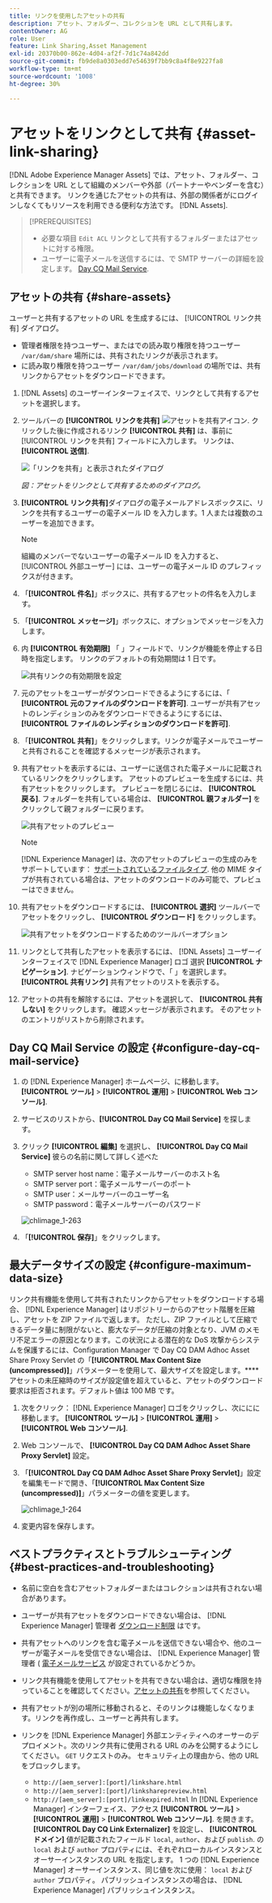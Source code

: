 ```yaml
---
title: リンクを使用したアセットの共有
description: アセット、フォルダー、コレクションを URL として共有します。
contentOwner: AG
role: User
feature: Link Sharing,Asset Management
exl-id: 20370b00-862e-4d04-af2f-7d1c74a842dd
source-git-commit: fb9de8a0303edd7e54639f7bb9c8a4f8e9227fa8
workflow-type: tm+mt
source-wordcount: '1008'
ht-degree: 30%

---
```


# アセットをリンクとして共有 {#asset-link-sharing}

[!DNL Adobe Experience Manager Assets] では、アセット、フォルダー、コレクションを URL として組織のメンバーや外部（パートナーやベンダーを含む）と共有できます。 リンクを通じたアセットの共有は、外部の関係者がにログインしなくてもリソースを利用できる便利な方法です。 [!DNL Assets].

>[!PREREQUISITES]
>
>* 必要な項目 `Edit ACL` リンクとして共有するフォルダーまたはアセットに対する権限。
>* ユーザーに電子メールを送信するには、で SMTP サーバーの詳細を設定します。 [Day CQ Mail Service](#configmailservice).


## アセットの共有 {#share-assets}

ユーザーと共有するアセットの URL を生成するには、 [!UICONTROL リンク共有] ダイアログ。

* 管理者権限を持つユーザー、またはでの読み取り権限を持つユーザー `/var/dam/share` 場所には、共有されたリンクが表示されます。
* に読み取り権限を持つユーザー `/var/dam/jobs/download` の場所では、共有リンクからアセットをダウンロードできます。

1. [!DNL Assets] のユーザーインターフェイスで、リンクとして共有するアセットを選択します。

1. ツールバーの **[!UICONTROL リンクを共有]** ![アセットを共有アイコン](assets/do-not-localize/assets_share.png). クリックした後に作成されるリンク **[!UICONTROL 共有]** は、事前に [!UICONTROL リンクを共有] フィールドに入力します。 リンクは、 **[!UICONTROL 送信]**.

   ![「リンクを共有」と表示されたダイアログ](assets/share-assets-as-link.png)

   *図：アセットをリンクとして共有するためのダイアログ。*

1. **[!UICONTROL リンク共有]**&#x200B;ダイアログの電子メールアドレスボックスに、リンクを共有するユーザーの電子メール ID を入力します。1 人または複数のユーザーを追加できます。

   >[!NOTE]
   >
   >組織のメンバーでないユーザーの電子メール ID を入力すると、 [!UICONTROL 外部ユーザー] には、ユーザーの電子メール ID のプレフィックスが付きます。

1. 「**[!UICONTROL 件名]**」ボックスに、共有するアセットの件名を入力します。

1. 「**[!UICONTROL メッセージ]**」ボックスに、オプションでメッセージを入力します。

1. 内 **[!UICONTROL 有効期限]** 「 」フィールドで、リンクが機能を停止する日時を指定します。 リンクのデフォルトの有効期間は 1 日です。

   ![共有リンクの有効期限を設定](assets/Set-shared-link-expiration.png)

1. 元のアセットをユーザーがダウンロードできるようにするには、「 **[!UICONTROL 元のファイルのダウンロードを許可]**. ユーザーが共有アセットのレンディションのみをダウンロードできるようにするには、 **[!UICONTROL ファイルのレンディションのダウンロードを許可]**.

1. 「**[!UICONTROL 共有]**」をクリックします。リンクが電子メールでユーザーと共有されることを確認するメッセージが表示されます。

1. 共有アセットを表示するには、ユーザーに送信された電子メールに記載されているリンクをクリックします。 アセットのプレビューを生成するには、共有アセットをクリックします。 プレビューを閉じるには、 **[!UICONTROL 戻る]**. フォルダーを共有している場合は、 **[!UICONTROL 親フォルダー]** をクリックして親フォルダーに戻ります。

   ![共有アセットのプレビュー](assets/chlimage_1-546.png)

   >[!NOTE]
   >
   >[!DNL Experience Manager] は、次のアセットのプレビューの生成のみをサポートしています： [サポートされているファイルタイプ](/help/assets/assets-formats.md). 他の MIME タイプが共有されている場合は、アセットのダウンロードのみ可能で、プレビューはできません。

1. 共有アセットをダウンロードするには、 **[!UICONTROL 選択]** ツールバーでアセットをクリックし、 **[!UICONTROL ダウンロード]** をクリックします。

   ![共有アセットをダウンロードするためのツールバーオプション](assets/chlimage_1-547.png)

1. リンクとして共有したアセットを表示するには、 [!DNL Assets] ユーザーインターフェイスで [!DNL Experience Manager] ロゴ 選択 **[!UICONTROL ナビゲーション]**. ナビゲーションウィンドウで、「 」を選択します。 **[!UICONTROL 共有リンク]** 共有アセットのリストを表示する。

1. アセットの共有を解除するには、アセットを選択して、 **[!UICONTROL 共有しない]** をクリックします。 確認メッセージが表示されます。 そのアセットのエントリがリストから削除されます。

## Day CQ Mail Service の設定 {#configure-day-cq-mail-service}

1. の [!DNL Experience Manager] ホームページ、に移動します。 **[!UICONTROL ツール]** > **[!UICONTROL 運用]** > **[!UICONTROL Web コンソール]**.
1. サービスのリストから、**[!UICONTROL Day CQ Mail Service]** を探します。
1. クリック **[!UICONTROL 編集]** を選択し、 **[!UICONTROL Day CQ Mail Service]** 彼らの名前に関して詳しく述べた

   * SMTP server host name：電子メールサーバーのホスト名
   * SMTP server port：電子メールサーバーのポート
   * SMTP user：メールサーバーのユーザー名
   * SMTP password：電子メールサーバーのパスワード

   ![chlimage_1-263](assets/chlimage_1-548.png)

1. 「**[!UICONTROL 保存]**」をクリックします。

## 最大データサイズの設定 {#configure-maximum-data-size}

リンク共有機能を使用して共有されたリンクからアセットをダウンロードする場合、 [!DNL Experience Manager] はリポジトリーからのアセット階層を圧縮し、アセットを ZIP ファイルで返します。 ただし、ZIP ファイルとして圧縮できるデータ量に制限がないと、膨大なデータが圧縮の対象となり、JVM のメモリ不足エラーの原因となります。この状況による潜在的な DoS 攻撃からシステムを保護するには、Configuration Manager で Day CQ DAM Adhoc Asset Share Proxy Servlet の「**[!UICONTROL Max Content Size (uncompressed)]**」パラメーターを使用して、最大サイズを設定します。****&#x200B;アセットの未圧縮時のサイズが設定値を超えていると、アセットのダウンロード要求は拒否されます。デフォルト値は 100 MB です。

1. 次をクリック： [!DNL Experience Manager] ロゴをクリックし、次ににに移動します。 **[!UICONTROL ツール]** > **[!UICONTROL 運用]** > **[!UICONTROL Web コンソール]**.
1. Web コンソールで、 **[!UICONTROL Day CQ DAM Adhoc Asset Share Proxy Servlet]** 設定。
1. 「**[!UICONTROL Day CQ DAM Adhoc Asset Share Proxy Servlet]**」設定を編集モードで開き、「**[!UICONTROL Max Content Size (uncompressed)]**」パラメーターの値を変更します。

   ![chlimage_1-264](assets/chlimage_1-549.png)

1. 変更内容を保存します。

## ベストプラクティスとトラブルシューティング {#best-practices-and-troubleshooting}

* 名前に空白を含むアセットフォルダーまたはコレクションは共有されない場合があります。
* ユーザーが共有アセットをダウンロードできない場合は、 [!DNL Experience Manager] 管理者 [ダウンロード制限](#configure-maximum-data-size) はです。
* 共有アセットへのリンクを含む電子メールを送信できない場合や、他のユーザーが電子メールを受信できない場合は、 [!DNL Experience Manager] 管理者 ( [電子メールサービス](#configure-day-cq-mail-service) が設定されているかどうか。
* リンク共有機能を使用してアセットを共有できない場合は、適切な権限を持っていることを確認してください。[アセットの共有](#share-assets)を参照してください。
* 共有アセットが別の場所に移動されると、そのリンクは機能しなくなります。リンクを再作成し、ユーザーと再共有します。

* リンクを [!DNL Experience Manager] 外部エンティティへのオーサーのデプロイメント。次のリンク共有に使用される URL のみを公開するようにしてください。 `GET` リクエストのみ。 セキュリティ上の理由から、他の URL をブロックします。

   * `http://[aem_server]:[port]/linkshare.html`
   * `http://[aem_server]:[port]/linksharepreview.html`
   * `http://[aem_server]:[port]/linkexpired.html`
   In [!DNL Experience Manager] インターフェイス、アクセス **[!UICONTROL ツール]** > **[!UICONTROL 運用]** > **[!UICONTROL Web コンソール]**. を開きます。 **[!UICONTROL Day CQ Link Externalizer]** を設定し、 **[!UICONTROL ドメイン]** 値が記載されたフィールド `local`, `author`、および `publish`. の `local` および `author` プロパティには、それぞれローカルインスタンスとオーサーインスタンスの URL を指定します。 1 つの [!DNL Experience Manager] オーサーインスタンス、同じ値を次に使用： `local` および `author` プロパティ。 パブリッシュインスタンスの場合は、 [!DNL Experience Manager] パブリッシュインスタンス。
